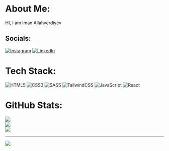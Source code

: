 #  About Me:
HI, I am Iman Allahverdiyev


##  Socials:
[![Instagram](https://img.shields.io/badge/Instagram-%23E4405F.svg?logo=Instagram&logoColor=white)](https://instagram.com/https://www.instagram.com/imann.av/) [![LinkedIn](https://img.shields.io/badge/LinkedIn-%230077B5.svg?logo=linkedin&logoColor=white)](https://linkedin.com/in/https://www.linkedin.com/in/iman-allahverdiyev/) 

#  Tech Stack:
![HTML5](https://img.shields.io/badge/html5-%23E34F26.svg?style=flat&logo=html5&logoColor=white) ![CSS3](https://img.shields.io/badge/css3-%231572B6.svg?style=flat&logo=css3&logoColor=white) ![SASS](https://img.shields.io/badge/SASS-hotpink.svg?style=flat&logo=SASS&logoColor=white) ![TailwindCSS](https://img.shields.io/badge/tailwindcss-%2338B2AC.svg?style=flat&logo=tailwind-css&logoColor=white) ![JavaScript](https://img.shields.io/badge/javascript-%23323330.svg?style=flat&logo=javascript&logoColor=%23F7DF1E) ![React](https://img.shields.io/badge/react-%2320232a.svg?style=flat&logo=react&logoColor=%2361DAFB)
#  GitHub Stats:
![](https://github-readme-stats.vercel.app/api?username=Imann7&theme=dark&hide_border=true&include_all_commits=true&count_private=false)<br/>
![](https://github-readme-streak-stats.herokuapp.com/?user=Imann7&theme=dark&hide_border=true)<br/>
![](https://github-readme-stats.vercel.app/api/top-langs/?username=Imann7&theme=dark&hide_border=true&include_all_commits=true&count_private=false&layout=compact)

---
[![](https://visitcount.itsvg.in/api?id=Imann7&icon=5&color=12)](https://visitcount.itsvg.in)

<!-- Proudly created with GPRM ( https://gprm.itsvg.in ) -->
